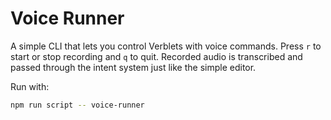 # Voice Runner

A simple CLI that lets you control Verblets with voice commands. Press `r` to start or stop recording and `q` to quit. Recorded audio is transcribed and passed through the intent system just like the simple editor.

Run with:

```bash
npm run script -- voice-runner
```
